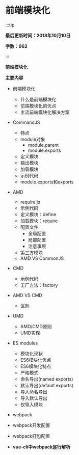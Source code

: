 # 前端模块化

:::tip

**最后更新时间：2018年10月10日**

**字数：962**

:::


**前端模块化**

**主要内容**

* 前端模块化
    * 什么是前端模块化
    * 前端模块化的优点
    * 主流前端模块化解决方案

* CommandJS
    * 特点
    * module对象
        * module.parent
        * module.exports
    * 定义模块
    * 输出模块
    * 加载模块
    * 示例代码
    * module.exports和exports

* AMD
    * require.js
    * 示例代码
    * 定义模块：define
    * 加载模块：require
    * 配置文件
        * 全局配置
        * 局部配置
        * 注意事项
    * 第三方模块
    * AMD VS CommonJS

* CMD
    * 示例代码
    * 工厂方法：factory

* AMD VS CMD
    * 区别

* UMD
    * AMD/CMD原则
    * UMD实现

* ES modules
    * 模块化现状
    * ES6模块化优点
    * ES6模块化特点
    * 严格模式
    * 命名导出(named exports)
    * 默认导出(default exports)
    * 导入命名导出
    * 导入默认导出
    * 仅导入模块

* webpack
* webpack开发配置
* webpack打包配置
* **vue-cli中webpack逐行解析**
